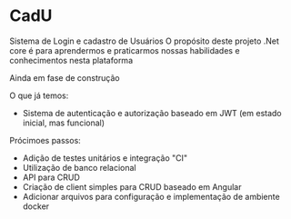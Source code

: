 # CadU
Sistema de Login e cadastro de Usuários
O propósito deste projeto .Net core é para aprendermos e praticarmos nossas habilidades e conhecimentos nesta plataforma

Ainda em fase de construção

O que já temos:
- Sistema de autenticação e autorização baseado em JWT (em estado inicial, mas funcional)

Prócimoes passos:
- Adição de testes unitários e integração "CI"
- Utilização de banco relacional
- API para CRUD
- Criação de client simples para CRUD baseado em Angular
- Adicionar arquivos para configuração e implementação de ambiente docker
